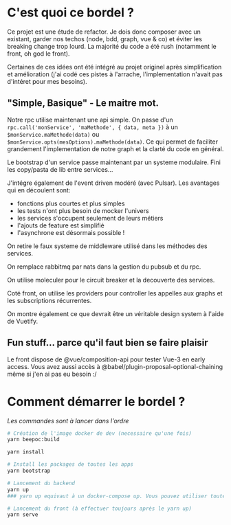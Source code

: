 # C'est quoi ce bordel ?

Ce projet est une étude de refactor. Je dois donc composer avec un existant, garder nos techos (node, bdd, graph, vue & co) et éviter les breaking change trop lourd. La majorité du code a été rush (notamment le front, oh god le front).

Certaines de ces idées ont été intégré au projet originel après simplification et amélioration (j'ai codé ces pistes à l'arrache, l'implementation n'avait pas d'intéret pour mes besoins). 

## "Simple, Basique" - Le maitre mot.

Notre rpc utilise maintenant une api simple. On passe d'un `rpc.call('monService', 'maMethode', { data, meta })` à un `$monService.maMethode(data)` ou `$monService.opts(mesOptions).maMethode(data)`. Ce qui permet de faciliter grandement l'implementation de notre graph et la clarté du code en général. 

Le bootstrap d'un service passe maintenant par un systeme modulaire. Fini les copy/pasta de lib entre services...

J'intégre également de l'event driven modéré (avec Pulsar). Les avantages qui en découlent sont:
- fonctions plus courtes et plus simples
- les tests n'ont plus besoin de mocker l'univers 
- les services s'occupent seulement de leurs métiers 
- l'ajouts de feature est simplifié 
- l'asynchrone est désormais possible !

On retire le faux systeme de middleware utilisé dans les méthodes des services.

On remplace rabbitmq par nats dans la gestion du pubsub et du rpc.

On utilise moleculer pour le circuit breaker et la decouverte des services.

Coté front, on utilise les providers pour controller les appelles aux graphs et les subscriptions récurrentes. 

On montre également ce que devrait être un véritable design system à l'aide de Vuetify.


## Fun stuff... parce qu'il faut bien se faire plaisir


Le front dispose de @vue/composition-api pour tester Vue-3 en early access. Vous avez aussi accès à @babel/plugin-proposal-optional-chaining même si j'en ai pas eu besoin :/


# Comment démarrer le bordel ?

_Les commandes sont à lancer dans l'ordre_

``` bash
# Création de l'image docker de dev (necessaire qu'une fois)
yarn beepoc:build

yarn install

# Install les packages de toutes les apps
yarn bootstrap

# Lancement du backend
yarn up
### yarn up equivaut à un docker-compose up. Vous pouvez utiliser toutes les fonctionnalites de docker-compose normalement. (docker-compose logs, docker-compose stop, docker-compose restart, ...)

# Lancement du front (à effectuer toujours après le yarn up)
yarn serve
```

